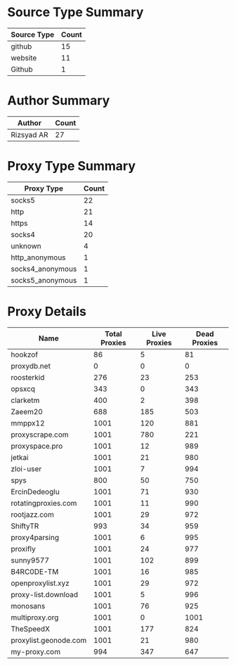 # Source Type Summary

| Source Type | Count |
|-------------|-------|
| github | 15 |
| website | 11 |
| Github | 1 |


# Author Summary

| Author | Count |
|--------|-------|
| Rizsyad AR | 27 |


# Proxy Type Summary

| Proxy Type | Count |
|------------|-------|
| socks5 | 22 |
| http | 21 |
| https | 14 |
| socks4 | 20 |
| unknown | 4 |
| http_anonymous | 1 |
| socks4_anonymous | 1 |
| socks5_anonymous | 1 |


# Proxy Details

| Name | Total Proxies | Live Proxies | Dead Proxies |
|------|---------------|--------------|---------------|
| hookzof | 86 | 5 | 81 |
| proxydb.net | 0 | 0 | 0 |
| roosterkid | 276 | 23 | 253 |
| opsxcq | 343 | 0 | 343 |
| clarketm | 400 | 2 | 398 |
| Zaeem20 | 688 | 185 | 503 |
| mmppx12 | 1001 | 120 | 881 |
| proxyscrape.com | 1001 | 780 | 221 |
| proxyspace.pro | 1001 | 12 | 989 |
| jetkai | 1001 | 21 | 980 |
| zloi-user | 1001 | 7 | 994 |
| spys | 800 | 50 | 750 |
| ErcinDedeoglu | 1001 | 71 | 930 |
| rotatingproxies.com | 1001 | 11 | 990 |
| rootjazz.com | 1001 | 29 | 972 |
| ShiftyTR | 993 | 34 | 959 |
| proxy4parsing | 1001 | 6 | 995 |
| proxifly | 1001 | 24 | 977 |
| sunny9577 | 1001 | 102 | 899 |
| B4RC0DE-TM | 1001 | 16 | 985 |
| openproxylist.xyz | 1001 | 29 | 972 |
| proxy-list.download | 1001 | 5 | 996 |
| monosans | 1001 | 76 | 925 |
| multiproxy.org | 1001 | 0 | 1001 |
| TheSpeedX | 1001 | 177 | 824 |
| proxylist.geonode.com | 1001 | 21 | 980 |
| my-proxy.com | 994 | 347 | 647 |
